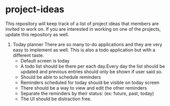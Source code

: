 # project-ideas
This repository will keep track of a list of project ideas that members are invited to work on. If you are interested in working on one of the projects, update this repository as well. 

1. Today planner
   There are so many to-do applications and they are very easy to implement as well. This is also a todo application but with a different taste.
     * Default screen is today
     * A todo list should be there per each day.Every day the list should be updated and previous entries should only be shown if user said so.
     * Should be able to schedule reminders
     * Reminders scheduled for today should be visible on today screen
     * There should be a way to view and edit the other reminders
     * Separate the reminders by their status: (ex: future, past, today)
     * The UI should be distraction free.
       
